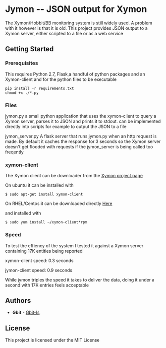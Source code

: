 # Jymon -- JSON output for Xymon

The Xymon/Hobbit/BB monitoring system is still widely used. A problem with it however is that it is old.
This project provides JSON output to a Xymon server, either scripted to a file or as a web service

## Getting Started


### Prerequisites

This requires Python 2.7, Flask,a handful of python packages and an Xymon-client and for the python files to be executable

```
pip install -r requirements.txt
chmod +x ./*.py
```

### Files

jymon.py
a small python application that uses the xymon-client to query a Xymon server, parses it to JSON and prints it to stdout.
can be implemented directly into scripts for example to output the JSON to a file


jymon_server.py
A flask server that runs jymon.py when an http request is made. By default it caches the response for 3 seconds so
the Xymon server doesn't get flooded with requests if the jymon_server is being called too freqently 




### xymon-client

The Xymon client can be downloader from the [Xymon project page](https://sourceforge.net/projects/xymon/)

On ubuntu it can be installed with

```
$ sudo apt-get install xymon-client
```

On RHEL/Centos it can be downloaded directly [Here](https://sourceforge.net/projects/xymon/files/Xymon/4.3.10/RHEL6/xymon-client-4.3.10-1.x86_64.rpm/download)

and installed with
```
$ sudo yum install ~/xymon-client*rpm
```

### Speed

To test the effiency of the system I tested it against a Xymon server containing 17K entities being reported

xymon-client speed: 0.3 seconds

jymon-client speed: 0.9 seconds 

While jymon triples the speed it takes to deliver the data, doing it under a second with 17K entries feels acceptable

## Authors

* **Gbit** - [Gbit-Is](https://github.com/gbit-is)


## License

This project is licensed under the MIT License
